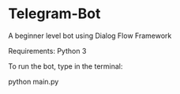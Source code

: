# Telegram-Bot
A beginner level bot using Dialog Flow Framework

Requirements: Python 3

To run the bot, type in the terminal:

python main.py
